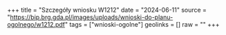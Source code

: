 +++
title = "Szczegóły wniosku W1212"
date = "2024-06-11"
source = "https://bip.brg.gda.pl/images/uploads/wnioski-do-planu-ogolnego/w1212.pdf"
tags = ["wnioski-ogolne"]
geolinks = []
raw = ""
+++




